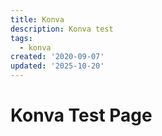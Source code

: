 ```yaml
---
title: Konva
description: Konva test
tags:
  - konva
created: '2020-09-07'
updated: '2025-10-20'
---
```


# Konva Test Page

<ClientOnly>
  <KonvaTest />
  <KonvaTest2 />
</ClientOnly>
